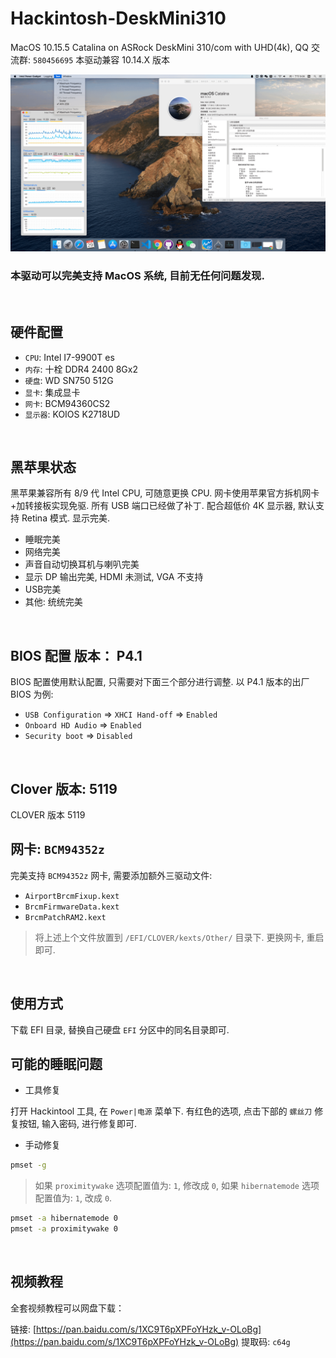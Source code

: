 # Hackintosh-DeskMini310

MacOS 10.15.5 Catalina on ASRock DeskMini 310/com with UHD(4k), QQ 交流群: `580456695`
本驱动兼容 10.14.X 版本

![ScreenShot-10.15.5](ScreenShot-10.15.5.png "ScreenShot 10.15.5")

### 本驱动可以完美支持 MacOS 系统, 目前无任何问题发现.
<br>


## 硬件配置

- `CPU`: Intel I7-9900T es
- `内存`: 十栓 DDR4 2400 8Gx2
- `硬盘`: WD SN750 512G
- `显卡`: 集成显卡
- `网卡`: BCM94360CS2
- `显示器`: KOIOS K2718UD
<br>


## 黑苹果状态

黑苹果兼容所有 8/9 代 Intel CPU, 可随意更换 CPU. 网卡使用苹果官方拆机网卡+加转接板实现免驱. 所有 USB 端口已经做了补丁. 配合超低价 4K 显示器, 默认支持 Retina 模式. 显示完美.

- 睡眠完美
- 网络完美
- 声音自动切换耳机与喇叭完美
- 显示 DP 输出完美, HDMI 未测试, VGA 不支持
- USB完美
- 其他: 统统完美
<br>


## BIOS 配置 版本： P4.1

BIOS 配置使用默认配置, 只需要对下面三个部分进行调整. 以 P4.1 版本的出厂 BIOS 为例:

- `USB Configuration` => `XHCI Hand-off` => `Enabled`
- `Onboard HD Audio` => `Enabled`
- `Security boot` => `Disabled`

<br>


## Clover 版本: 5119

CLOVER 版本 5119
<br>


## 网卡: `BCM94352z`

完美支持 `BCM94352z` 网卡, 需要添加额外三驱动文件:

- `AirportBrcmFixup.kext`
- `BrcmFirmwareData.kext`
- `BrcmPatchRAM2.kext`

> 将上述上个文件放置到 `/EFI/CLOVER/kexts/Other/` 目录下. 更换网卡, 重启即可.

<br>

## 使用方式

下载 EFI 目录, 替换自己硬盘 `EFI` 分区中的同名目录即可.
<br>


## 可能的睡眠问题

- 工具修复

打开 Hackintool 工具, 在 `Power|电源` 菜单下. 有红色的选项, 点击下部的 `螺丝刀` 修复按钮, 输入密码, 进行修复即可.

- 手动修复

```bash
pmset -g
```
> 如果 `proximitywake` 选项配置值为: `1`, 修改成 `0`, 如果 `hibernatemode` 选项配置值为: `1`, 改成 `0`.

```bash
pmset -a hibernatemode 0
pmset -a proximitywake 0
```
<br>


## 视频教程

全套视频教程可以网盘下载：

链接: [https://pan.baidu.com/s/1XC9T6pXPFoYHzk_v-OLoBg](https://pan.baidu.com/s/1XC9T6pXPFoYHzk_v-OLoBg) 提取码: `c64g`
